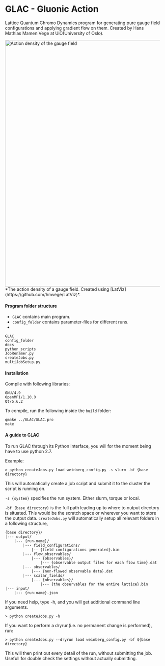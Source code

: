 # GLAC - Gluonic Action

Lattice Quantum Chromo Dynamics program for generating pure gauge field configurations and applying gradient flow on them. Created by Hans Mathias Mamen Vege at UiO(University of Oslo).

<img src="docs/field_density_b62_b6.200000_N32_NT64_np512_config00600.gif" alt="Action density of the gauge field" width="800"/>
<!-- ![](docs/field_density_b62_b6.200000_N32_NT64_np512_config00600.gif =800x800) -->
*The action density of a gauge field. Created using [LatViz](https://github.com/hmvege/LatViz)*.

#### Program folder structure
* `GLAC` contains main program. 
* `config_folder` contains parameter-files for different runs.
* 
```
GLAC
config_folder
docs
python_scripts
JobRenamer.py 
createJobs.py
multiJobSetup.py
```

#### Installation
Compile with following libraries:
```
GNU/4.9
OpenMPI/1.10.0
Qt/5.6.2
```
To compile, run the following inside the `build` folder:
```
qmake ../GLAC/GLAC.pro
make
```

#### A guide to GLAC
To run GLAC through its Python interface, you will for the moment being have to use python 2.7.

Example:
```
> python createJobs.py load weinberg_config.py -s slurm -bf {base directory}
```
This will automatically create a job script and submit it to the cluster the script is running on.

`-s {system}` specifies the run system. Either slurm, torque or local.

`-bf {base_directory}` is the full path leading up to where to output directory is situated. This would be the scratch space or wherever you want to store the output data. `createJobs.py` will automatically setup all relevant folders in a following structure,
```
{base directory}/
|--- output/
    |--- {run-name}/
        |--- field_configurations/
            |-- {field configurations generated}.bin
        |--- flow_observables/
            |--- {observables}/
                |--- {observable output files for each flow time}.dat
        |--- observables/
            |--- {non-flowed observable data}.dat
        |--- scalar_fields/
            |--- {observables}/
                |--- {the observables for the entire lattice}.bin
|--- input/
    |--- {run-name}.json
```

If you need help, type -h, and you will get additional command line arguments.
```
> python createJobs.py -h
```

If you want to perform a dryrun(i.e. no permanent change is performed), run:
```
> python createJobs.py --dryrun load weinberg_config.py -bf ${base directory}
```
This will then print out every detail of the run, without submitting the job. Usefull for double check the settings without actually submitting.
